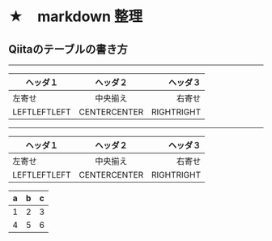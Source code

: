 # ★　markdown 整理

## Qiitaのテーブルの書き方
---
|ヘッダ１|ヘッダ２|ヘッダ３|
|---|:---:|---:|
|左寄せ|中央揃え|右寄せ|
|LEFTLEFTLEFT|CENTERCENTER|RIGHTRIGHT|
---

|ヘッダ１|ヘッダ２|ヘッダ３|
|---|:---:|---:|
|左寄せ|中央揃え|右寄せ|
|LEFTLEFTLEFT|CENTERCENTER|RIGHTRIGHT|



|a  |b  |c  |
|---|---|---|
|1  |2  |3  |
|4  |5  |6  |
